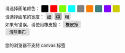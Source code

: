 <!doctype html>
<head>
<meta http-equiv="Content-Type" content="text/html; charset=utf-8" />
<title>javascript结合html5 canvas实现的涂鸦板 - 分享JavaScript-sharejs.com</title>
<meta name="Copyright" content="JavaScript分享网 http://www.sharejs.com/" />
<meta name="description" content="javascript结合html5 canvas实现的涂鸦板,JavaScript分享网，js脚本，网页特效，网页模板，png图标，矢量图下载" />
<meta content="JavaScript,分享,JavaScript代码,Ajax,jQuery,网页模板,PNG图标，矢量图" name="keywords" />
</head>
<body>
<style>
*{margin:0;padding:0;}
.fa{width:740px;margin:0 auto;}
.top{margin:20px 0;}
.top input{width:25px;height:25px;border:1px solid #fff;border-radius:4px;background:#ddd;}
.top .i1{background:#000000;}
.top .i2{background:#FF0000;}
.top .i3{background:#80FF00;}
.top .i4{background:#00FFFF;}
.top .i5{background:#808080;}
.top .i6{background:#FF8000;}
.top .i7{background:#408080;}
.top .i8{background:#8000FF;}
.top .i9{background:#CCCC00;}
#canvas{background:#eee;cursor:default;}
.font input{font-size:14px;}
.top .grea{background:#aaa;}
</style>
</head>
<body>
<div class="fa">
<div class="top">
<div id="color">
请选择画笔颜色：
<input class="i1" type="button" value="" />
<input class="i2" type="button" value="" />
<input class="i3" type="button" value="" />
<input class="i4" type="button" value="" />
<input class="i5" type="button" value="" />
<input class="i6" type="button" value="" />
<input class="i7" type="button" value="" />
<input class="i8" type="button" value="" />
<input class="i9" type="button" value="" />
</div>
<div class="font" id="font">
请选择画笔的宽度：
<input type="button" value="细" />
<input type="button" value="中" class="grea"/>
<input type="button" value="粗" />
</div>
<div>
<span id="error">如果有错误，请使用橡皮擦：</span>
<input id="eraser" style="width:60px;font-size:14px;"type="button" value="橡皮擦" />
</div>
<input id="clear" type="button" value="清除画布" style="width:80px;"/>
</div>
<canvas id="canvas" width="740" height="420">您的浏览器不支持 canvas 标签</canvas>
<div id="div1"></div>
</div>
<div id="html">
</div>
<script>
(function(){
var paint={
init:function()
{
this.load();
},
load:function()
{
this.x=[];//记录鼠标移动是的X坐标
this.y=[];//记录鼠标移动是的Y坐标
this.clickDrag=[];
this.lock=false;//鼠标移动前，判断鼠标是否按下
this.isEraser=false;
//this.Timer=null;//橡皮擦启动计时器
//this.radius=5;
this.storageColor="#000000";
this.eraserRadius=15;//擦除半径值
this.color=["#000000","#FF0000","#80FF00","#00FFFF","#808080","#FF8000","#408080","#8000FF","#CCCC00"];//画笔颜色值
this.fontWeight=[2,5,8];
this.$=function(id){return typeof id=="string"?document.getElementById(id):id;};
this.canvas=this.$("canvas");
if (this.canvas.getContext) {
} else {
alert("您的浏览器不支持 canvas 标签");
return;
}
this.cxt=this.canvas.getContext('2d');
this.cxt.lineJoin = "round";//context.lineJoin - 指定两条线段的连接方式
this.cxt.lineWidth = 5;//线条的宽度
this.iptClear=this.$("clear");
this.w=this.canvas.width;//取画布的宽
this.h=this.canvas.height;//取画布的高
this.touch =("createTouch" in document);//判定是否为手持设备
this.StartEvent = this.touch ? "touchstart" : "mousedown";//支持触摸式使用相应的事件替代
this.MoveEvent = this.touch ? "touchmove" : "mousemove";
this.EndEvent = this.touch ? "touchend" : "mouseup";
this.bind();
},
bind:function()
{
var t=this;
/*清除画布*/
this.iptClear.onclick=function()
{
t.clear();
};
/*鼠标按下事件，记录鼠标位置，并绘制，解锁lock，打开mousemove事件*/
this.canvas['on'+t.StartEvent]=function(e)
{
var touch=t.touch ? e.touches[0] : e;
var _x=touch.clientX - touch.target.offsetLeft;//鼠标在画布上的x坐标，以画布左上角为起点
var _y=touch.clientY - touch.target.offsetTop;//鼠标在画布上的y坐标，以画布左上角为起点
if(t.isEraser)
{
/*
t.cxt.globalCompositeOperation = "destination-out";
t.cxt.beginPath();
t.cxt.arc(_x, _y,t.eraserRadius, 0, Math.PI * 2);
t.cxt.strokeStyle = "rgba(250,250,250,0)";
t.cxt.fill();
t.cxt.globalCompositeOperation = "source-over";
*/
t.resetEraser(_x,_y,touch);
}else
{
t.movePoint(_x,_y);//记录鼠标位置
t.drawPoint();//绘制路线
}
t.lock=true;
};
/*鼠标移动事件*/
this.canvas['on'+t.MoveEvent]=function(e)
{
var touch=t.touch ? e.touches[0] : e;
if(t.lock)//t.lock为true则执行
{
var _x=touch.clientX - touch.target.offsetLeft;//鼠标在画布上的x坐标，以画布左上角为起点
var _y=touch.clientY - touch.target.offsetTop;//鼠标在画布上的y坐标，以画布左上角为起点
if(t.isEraser)
{
//if(t.Timer)clearInterval(t.Timer);
//t.Timer=setInterval(function(){
t.resetEraser(_x,_y,touch);
//},10);
}
else
{
t.movePoint(_x,_y,true);//记录鼠标位置
t.drawPoint();//绘制路线
}
}
};
this.canvas['on'+t.EndEvent]=function(e)
{
/*重置数据*/
t.lock=false;
t.x=[];
t.y=[];
t.clickDrag=[];
clearInterval(t.Timer);
t.Timer=null;
};
this.changeColor();
/*橡皮擦*/
this.$("eraser").onclick=function(e)
{
t.isEraser=true;
t.$("error").style.color="red";
t.$("error").innerHTML="您已使用橡皮擦！";
};
},
movePoint:function(x,y,dragging)
{
/*将鼠标坐标添加到各自对应的数组里*/
this.x.push(x);
this.y.push(y);
this.clickDrag.push(y);
},
drawPoint:function(x,y,radius)
{
for(var i=0; i < this.x.length; i++)//循环数组
{
this.cxt.beginPath();//context.beginPath() , 准备绘制一条路径
if(this.clickDrag[i] && i){//当是拖动而且i!=0时，从上一个点开始画线。
this.cxt.moveTo(this.x[i-1], this.y[i-1]);//context.moveTo(x, y) , 新开一个路径，并指定路径的起点
}else{
this.cxt.moveTo(this.x[i]-1, this.y[i]);
}
this.cxt.lineTo(this.x[i], this.y[i]);//context.lineTo(x, y) , 将当前点与指定的点用一条笔直的路径连接起来
this.cxt.closePath();//context.closePath() , 如果当前路径是打开的则关闭它
this.cxt.stroke();//context.stroke() , 绘制当前路径
}
},
clear:function()
{
this.cxt.clearRect(0, 0, this.w, this.h);//清除画布，左上角为起点
},
redraw:function()
{
/*撤销*/
this.cxt.restore();
},
preventDefault:function(e){
/*阻止默认*/
var touch=this.touch ? e.touches[0] : e;
if(this.touch)touch.preventDefault();
else window.event.returnValue = false;
},
changeColor:function()
{
/*为按钮添加事件*/
var t=this,iptNum=this.$("color").getElementsByTagName("input"),fontIptNum=this.$("font").getElementsByTagName("input");
for(var i=0,l=iptNum.length;i<l;i++)
{
iptNum[i].index=i;
iptNum[i].onclick=function()
{
t.cxt.save();
t.cxt.strokeStyle = t.color[this.index];
t.storageColor=t.color[this.index];
t.$("error").style.color="#000";
t.$("error").innerHTML="如果有错误，请使用橡皮擦：";
t.cxt.strokeStyle = t.storageColor;
t.isEraser=false;
}
}
for(var i=0,l=fontIptNum.length;i<l;i++)
{
t.cxt.save();
fontIptNum[i].index=i;
fontIptNum[i].onclick=function()
{
t.changeBackground(this.index);
t.cxt.lineWidth = t.fontWeight[this.index];
t.$("error").style.color="#000";
t.$("error").innerHTML="如果有错误，请使用橡皮擦：";
t.isEraser=false;
t.cxt.strokeStyle = t.storageColor;
}
}
},
changeBackground:function(num)
{
/*添加画笔粗细的提示背景颜色切换，灰色为当前*/
var fontIptNum=this.$("font").getElementsByTagName("input");
for(var j=0,m=fontIptNum.length;j<m;j++)
{
fontIptNum[j].className="";
if(j==num) fontIptNum[j].className="grea";
}
},
getUrl:function()
{
this.$("html").innerHTML=this.canvas.toDataURL();
},
resetEraser:function(_x,_y,touch)
{
/*使用橡皮擦-提醒*/
var t=this;
//this.cxt.lineWidth = 30;
/*source-over 默认,相交部分由后绘制图形的填充(颜色,渐变,纹理)覆盖,全部浏览器通过*/
t.cxt.globalCompositeOperation = "destination-out";
t.cxt.beginPath();
t.cxt.arc(_x, _y, t.eraserRadius, 0, Math.PI * 2);
t.cxt.strokeStyle = "rgba(250,250,250,0)";
t.cxt.fill();
t.cxt.globalCompositeOperation = "source-over"
}
};
paint.init();
})();
</script>
<div style="clear:both"></div>
</body>
</html>

